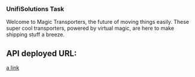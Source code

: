 ### UnifiSolutions Task
Welcome to Magic Transporters, the future of moving things easily. These super cool
transporters, powered by virtual magic, are here to make shipping stuff a breeze.

## API deployed URL:
[a link](https://unifisolutions.onrender.com/)

